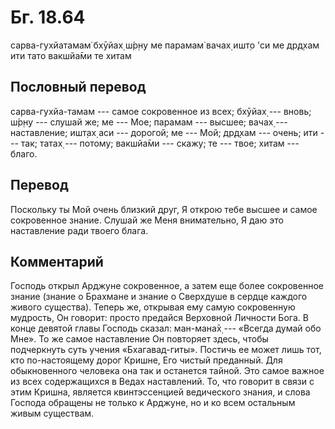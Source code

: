# Бг. 18.64

сарва-гухйатамам̇ бхӯйах̣ ш́р̣н̣у ме парамам̇ вачах̣ ишт̣о 'си ме др̣д̣хам ити
тато вакшйа̄ми те хитам

## Пословный перевод

сарва-гухйа-тамам --- самое сокровенное из всех; бхӯйах̣ --- вновь; ш́р̣н̣у
--- слушай же; ме --- Мое; парамам --- высшее; вачах̣ --- наставление;
ишт̣ах̣ аси --- дорогой; ме --- Мой; др̣д̣хам --- очень; ити --- так; татах̣
--- потому; вакшйа̄ми --- скажу; те --- твое; хитам --- благо.

## Перевод

Поскольку ты Мой очень близкий друг, Я открою тебе высшее и самое
сокровенное знание. Слушай же Меня внимательно, Я даю это наставление
ради твоего блага.

## Комментарий

Господь открыл Арджуне сокровенное, а затем еще более сокровенное знание
(знание о Брахмане и знание о Сверхдуше в сердце каждого живого
существа). Теперь же, открывая ему самую сокровенную мудрость, Он
говорит: просто предайся Верховной Личности Бога. В конце девятой главы
Господь сказал: ман-мана̄х̣ --- «Всегда думай обо Мне». То же самое
наставление Он повторяет здесь, чтобы подчеркнуть суть учения
«Бхагавад-гиты». Постичь ее может лишь тот, кто по-настоящему дорог
Кришне, Его чистый преданный. Для обыкновенного человека она так и
останется тайной. Это самое важное из всех содержащихся в Ведах
наставлений. То, что говорит в связи с этим Кришна, является
квинтэссенцией ведического знания, и слова Господа обращены не только к
Арджуне, но и ко всем остальным живым существам.
